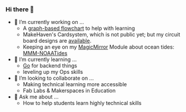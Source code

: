 ### Hi there 👋
- 🔭 I’m currently working on ...
    * A [graph-based flowchart](https://github.com/crice009/learner-profile-flowchart/tree/new_main) to help with learning
    * MakeHaven's Cardsystem, which is not public yet; but my circuit board designs are [available](https://github.com/crice009/toolauth-hardware).
    * Keeping an eye on my [MagicMirror](https://magicmirror.builders/) Module about ocean tides: [MMM-NOAATides](https://github.com/crice009/MMM-NOAATides)
- 🌱 I’m currently learning ...
    * [Go](https://go.dev/) for backend things
    * leveling up my Ops skills
- 👯 I’m looking to collaborate on ...
    * Making technical learning more accessible
    * Fab Labs & Makerspaces in Education
- 💬 Ask me about ...
    * How to help students learn highly technical skills

<!--
**crice009/crice009** is a ✨ _special_ ✨ repository because its `README.md` (this file) appears on your GitHub profile.

Here are some ideas to get you started:

- 🔭 I’m currently working on ...
- 🌱 I’m currently learning ...
- 👯 I’m looking to collaborate on ...
- 🤔 I’m looking for help with ...
- 💬 Ask me about ...
- 📫 How to reach me: ...
- 😄 Pronouns: ...
- ⚡ Fun fact: ...
-->
